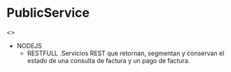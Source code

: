 # PublicService
<<NODEJS>>
 - NODEJS
   - RESTFULL
      .Servicios REST que retornan, segmentan y conservan el estado de una consulta de factura y un pago de factura.
